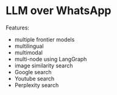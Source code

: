 # LLM over WhatsApp

Features:
- multiple frontier models
- multilingual
- multimodal
- multi-node using LangGraph
- image similarity search
- Google search
- Youtube search
- Perplexity search